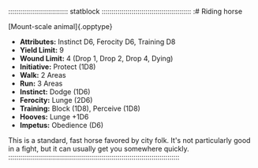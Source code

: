 :::::::::::::::::::::::::::::: statblock :::::::::::::::::::::::::::::::::::::::::::::
:# Riding horse

[Mount-scale animal]{.opptype}

- **Attributes:** Instinct D6, Ferocity D6, Training D8
- **Yield Limit:** 9
- **Wound Limit:** 4 (Drop 1, Drop 2, Drop 4, Dying)
- **Initiative:** Protect (1D8)
- **Walk:** 2 Areas
- **Run:** 3 Areas
- **Instinct:** Dodge (1D6)
- **Ferocity:** Lunge (2D6)
- **Training:** Block (1D8), Perceive (1D8)
- **Hooves:** Lunge +1D6
- **Impetus:** Obedience (D6)

This is a standard, fast horse favored by city folk. It's not
particularly good in a fight, but it can usually get you somewhere
quickly.
::::::::::::::::::::::::::::::::::::::::::::::::::::::::::::::::::::::::::::::::::::::

